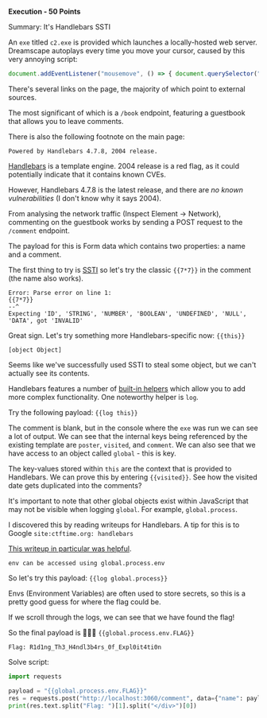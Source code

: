**Execution - 50 Points**

Summary: It's Handlebars SSTI

An `exe` titled `c2.exe` is provided which launches a locally-hosted web server. Dreamscape autoplays every time you move your cursor, caused by this very annoying script:
```js
document.addEventListener("mousemove", () => { document.querySelector("audio").play()});
```

There's several links on the page, the majority of which point to external sources.

The most significant of which is a `/book` endpoint, featuring a guestbook that allows you to leave comments.

There is also the following footnote on the main page:
```
Powered by Handlebars 4.7.8, 2004 release.
```

[Handlebars](https://handlebarsjs.com/) is a template engine. 2004 release is a red flag, as it could potentially indicate that it contains known CVEs.

However, Handlebars 4.7.8 is the latest release, and there are *no known vulnerabilities* (I don't know why it says 2004).

From analysing the network traffic (Inspect Element -> Network), commenting on the guestbook works by sending a POST request to the `/comment` endpoint.

The payload for this is Form data which contains two properties: a name and a comment.

The first thing to try is [SSTI](https://book.hacktricks.xyz/pentesting-web/ssti-server-side-template-injection) so let's try the classic `{{7*7}}` in the comment (the name also works).

```
Error: Parse error on line 1:
{{7*7}}
--^
Expecting 'ID', 'STRING', 'NUMBER', 'BOOLEAN', 'UNDEFINED', 'NULL', 'DATA', got 'INVALID'
```

Great sign. Let's try something more Handlebars-specific now: `{{this}}`

```
[object Object]
```

Seems like we've successfully used SSTI to steal some object, but we can't actually see its contents.

Handlebars features a number of [built-in helpers](https://handlebarsjs.com/guide/builtin-helpers.html) which allow you to add more complex functionality. One noteworthy helper is `log`.

Try the following payload: `{{log this}}`

The comment is blank, but in the console where the `exe` was run we can see a lot of output. We can see that the internal keys being referenced by the existing template are `poster`, `visited`, and `comment`. We can also see that we have access to an object called `global` - this is key.

The key-values stored within `this` are the context that is provided to Handlebars. We can prove this by entering `{{visited}}`. See how the visited date gets duplicated into the comments?

It's important to note that other global objects exist within JavaScript that may not be visible when logging `global`. For example, `global.process`.

I discovered this by reading writeups for Handlebars. A tip for this is to Google `site:ctftime.org: handlebars`

[This writeup in particular was helpful](https://ctftime.org/writeup/27816).
```
env can be accessed using global.process.env
```

So let's try this payload: `{{log global.process}}`

Envs (Environment Variables) are often used to store secrets, so this is a pretty good guess for where the flag could be.

If we scroll through the logs, we can see that we have found the flag!

So the final payload is 🥁🥁🥁 `{{global.process.env.FLAG}}`

```
Flag: R1d1ng_Th3_H4ndl3b4rs_0f_Expl0it4ti0n
```

Solve script:
```py
import requests

payload = "{{global.process.env.FLAG}}"
res = requests.post("http://localhost:3060/comment", data={"name": payload, "comment": " "})
print(res.text.split("Flag: ")[1].split("</div>")[0])
```
